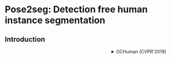 # Pose2seg: Detection free human instance segmentation

## Introduction

<!-- [DATASET] -->

<details>
<summary align="right">OCHuman (CVPR'2019)</summary>

```bibtex
@inproceedings{zhang2019pose2seg,
  title={Pose2seg: Detection free human instance segmentation},
  author={Zhang, Song-Hai and Li, Ruilong and Dong, Xin and Rosin, Paul and Cai, Zixi and Han, Xi and Yang, Dingcheng and Huang, Haozhi and Hu, Shi-Min},
  booktitle={Proceedings of the IEEE conference on computer vision and pattern recognition},
  pages={889--898},
  year={2019}
}
```

</details>
